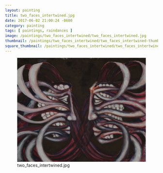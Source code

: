 ```yaml
---
layout: painting
title: two_faces_intertwined.jpg
date: 2017-06-02 21:00:24 -0600
category: painting
tags: [ paintings, raindances ]
image: /paintings/two_faces_intertwined/two_faces_intertwined.jpg
thumbnail: /paintings/two_faces_intertwined/two_faces_intertwined-thumbnail.jpg
square_thumbnail: /paintings/two_faces_intertwined/two_faces_intertwined-squarethumb.jpg
---
```


<figure class="fullwidth"><img src="/paintings/two_faces_intertwined/two_faces_intertwined.jpg" alt="A painting titled: two_faces_intertwined.jpg by painter Kyle Cunningham" /><figcaption>two_faces_intertwined.jpg</figcaption></figure>
